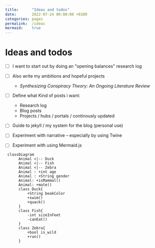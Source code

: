 ```yaml
---
title:  	"Ideas and todos"
date:   	2022-07-24 00:00:00 +0100
categories:	pages
permalink: 	/ideas
mermaid:	true
---
```


# Ideas and todos

- [ ] I want to start out by doing an "opening balances" research log

- [ ] Also write my ambitions and hopeful projects
	- *Synthesizing Conspiracy Theory: An Ongoing Literature Review*

- [ ] Define what Kind of posts i want:
	- Research log
	- Blog posts
	- Projects / hubs / portals / continously updated

- [ ] Guide to jekyll / my system for the blog (personal use)

- [ ] Experiment with narrative – especially by using Twine

- [ ] Experiment with using Mermaid.js


```mermaid
 classDiagram
      Animal <|-- Duck
      Animal <|-- Fish
      Animal <|-- Zebra
      Animal : +int age
      Animal : +String gender
      Animal: +isMammal()
      Animal: +mate()
      class Duck{
          +String beakColor
          +swim()
          +quack()
      }
      class Fish{
          -int sizeInFeet
          -canEat()
      }
      class Zebra{
          +bool is_wild
          +run()
      }
```